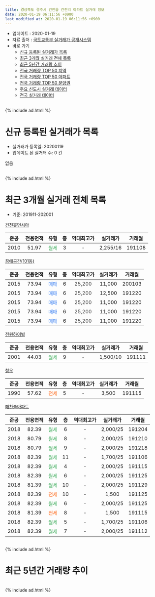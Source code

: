 ```yaml
---
title: 경상북도 경주시 건천읍 건천리 아파트 실거래 정보
date: 2020-01-19 06:11:56 +0900
last_modified_at: 2020-01-19 06:11:56 +0900
---
```


* 업데이트 : 2020-01-19
* 자료 출처 : [국토교통부 실거래가 공개시스템](http://rt.molit.go.kr)
* 바로 가기
    * [신규 등록된 실거래가 목록](#신규-등록된-실거래가-목록)
    * [최근 3개월 실거래 전체 목록](#최근-3개월-실거래-전체-목록)
    * [최근 5년간 거래량 추이](#최근-5년간-거래량-추이)
    * [전국 거래량 TOP 50 지역](https://apt-info.github.io/apt-trade-info/최근-3개월-전국에서-가장-거래가-많이-발생한-지역)
    * [전국 거래량 TOP 50 아파트](https://apt-info.github.io/apt-trade-info/최근-3개월-전국에서-가장-거래가-많이-발생한-아파트)
    * [전국 거래량 TOP 50 분양권](https://apt-info.github.io/apt-trade-info/최근-3개월-전국에서-가장-거래가-많이-발생한-분양권)
    * [주요 신도시 실거래 데이터](https://apt-info.github.io/apt-trade-info/주요-신도시)
    * [전국 실거래 데이터](https://apt-info.github.io/apt-trade-info/전국)
<br>
{% include ad.html %}
<br>

# 신규 등록된 실거래가 목록
* 실거래가 등록일: 20200119
* 업데이트 된 실거래 수: 0 건

없음

<br>
{% include ad.html %}
<br>

# 최근 3개월 실거래 전체 목록
* 기준: 201911-202001


[건천휴먼시아](https://search.naver.com/search.naver?query=%EA%B2%BD%EC%83%81%EB%B6%81%EB%8F%84+%EA%B2%BD%EC%A3%BC%EC%8B%9C+%EA%B1%B4%EC%B2%9C%EC%9D%8D+%EA%B1%B4%EC%B2%9C%EB%A6%AC+%EA%B1%B4%EC%B2%9C%ED%9C%B4%EB%A8%BC%EC%8B%9C%EC%95%84)

|준공|전용면적|유형|층|역대최고가|실거래가|거래월|
|:---:|:---:|:---:|:---:|:---:|:---:|:---:|
|2010|51.97|<span style="color:#34a853">월세</span>|3|<span style="color:#444444">-</span>|2,255/16|191108|

[꿈애공간(101동)](https://search.naver.com/search.naver?query=%EA%B2%BD%EC%83%81%EB%B6%81%EB%8F%84+%EA%B2%BD%EC%A3%BC%EC%8B%9C+%EA%B1%B4%EC%B2%9C%EC%9D%8D+%EA%B1%B4%EC%B2%9C%EB%A6%AC+%EA%BF%88%EC%95%A0%EA%B3%B5%EA%B0%84%28101%EB%8F%99%29)

|준공|전용면적|유형|층|역대최고가|실거래가|거래월|
|:---:|:---:|:---:|:---:|:---:|:---:|:---:|
|2015|73.94|<span style="color:#4285f3">매매</span>|6|<span style="color:#444444">25,200</span>|11,000|200103|
|2015|73.94|<span style="color:#4285f3">매매</span>|6|<span style="color:#444444">25,200</span>|12,500|191220|
|2015|73.94|<span style="color:#4285f3">매매</span>|6|<span style="color:#444444">25,200</span>|11,000|191220|
|2015|73.94|<span style="color:#4285f3">매매</span>|6|<span style="color:#444444">25,200</span>|11,000|191220|
|2015|73.94|<span style="color:#4285f3">매매</span>|6|<span style="color:#444444">25,200</span>|11,000|191220|

[전원하이빌](https://search.naver.com/search.naver?query=%EA%B2%BD%EC%83%81%EB%B6%81%EB%8F%84+%EA%B2%BD%EC%A3%BC%EC%8B%9C+%EA%B1%B4%EC%B2%9C%EC%9D%8D+%EA%B1%B4%EC%B2%9C%EB%A6%AC+%EC%A0%84%EC%9B%90%ED%95%98%EC%9D%B4%EB%B9%8C)

|준공|전용면적|유형|층|역대최고가|실거래가|거래월|
|:---:|:---:|:---:|:---:|:---:|:---:|:---:|
|2001|44.03|<span style="color:#34a853">월세</span>|9|<span style="color:#444444">-</span>|1,500/10|191111|

[청우](https://search.naver.com/search.naver?query=%EA%B2%BD%EC%83%81%EB%B6%81%EB%8F%84+%EA%B2%BD%EC%A3%BC%EC%8B%9C+%EA%B1%B4%EC%B2%9C%EC%9D%8D+%EA%B1%B4%EC%B2%9C%EB%A6%AC+%EC%B2%AD%EC%9A%B0)

|준공|전용면적|유형|층|역대최고가|실거래가|거래월|
|:---:|:---:|:---:|:---:|:---:|:---:|:---:|
|1990|57.62|<span style="color:#ff5a00">전세</span>|5|<span style="color:#444444">-</span>|3,500|191115|

[해찬솔아파트](https://search.naver.com/search.naver?query=%EA%B2%BD%EC%83%81%EB%B6%81%EB%8F%84+%EA%B2%BD%EC%A3%BC%EC%8B%9C+%EA%B1%B4%EC%B2%9C%EC%9D%8D+%EA%B1%B4%EC%B2%9C%EB%A6%AC+%ED%95%B4%EC%B0%AC%EC%86%94%EC%95%84%ED%8C%8C%ED%8A%B8)

|준공|전용면적|유형|층|역대최고가|실거래가|거래월|
|:---:|:---:|:---:|:---:|:---:|:---:|:---:|
|2018|82.39|<span style="color:#34a853">월세</span>|6|<span style="color:#444444">-</span>|2,000/25|191204|
|2018|80.79|<span style="color:#34a853">월세</span>|8|<span style="color:#444444">-</span>|2,000/25|191210|
|2018|80.79|<span style="color:#34a853">월세</span>|9|<span style="color:#444444">-</span>|2,000/25|191218|
|2018|82.39|<span style="color:#34a853">월세</span>|11|<span style="color:#444444">-</span>|1,700/25|191106|
|2018|82.39|<span style="color:#34a853">월세</span>|4|<span style="color:#444444">-</span>|2,000/25|191115|
|2018|82.39|<span style="color:#34a853">월세</span>|6|<span style="color:#444444">-</span>|2,000/25|191125|
|2018|81.39|<span style="color:#34a853">월세</span>|10|<span style="color:#444444">-</span>|2,000/25|191129|
|2018|82.39|<span style="color:#ff5a00">전세</span>|10|<span style="color:#444444">-</span>|1,500|191125|
|2018|82.39|<span style="color:#34a853">월세</span>|6|<span style="color:#444444">-</span>|2,000/25|191125|
|2018|81.39|<span style="color:#ff5a00">전세</span>|8|<span style="color:#444444">-</span>|1,500|191115|
|2018|82.39|<span style="color:#34a853">월세</span>|5|<span style="color:#444444">-</span>|1,700/25|191106|
|2018|82.39|<span style="color:#34a853">월세</span>|7|<span style="color:#444444">-</span>|2,000/25|191112|


<br>
{% include ad.html %}
<br>

# 최근 5년간 거래량 추이


<div style="width:100%;">
    <canvas id="deal_progress" height="200"></canvas>
</div>

<script>
new Chart(document.getElementById("deal_progress"), {
    type: 'line',
    data: {
        labels: ['201501','201502','201503','201504','201505','201506','201507','201508','201509','201510','201511','201512','201601','201602','201603','201604','201605','201606','201607','201608','201609','201610','201611','201612','201701','201702','201703','201704','201705','201706','201707','201708','201709','201710','201711','201712','201801','201802','201803','201804','201805','201806','201807','201808','201809','201810','201811','201812','201901','201902','201903','201904','201905','201906','201907','201908','201909','201910','201911','201912','202001'],
        datasets: [{
            label: '매매',
            pointRadius: 1,
            data: [1, 0, 3, 1, 3, 4, 0, 5, 2, 3, 2, 2, 0, 0, 1, 4, 1, 3, 5, 6, 3, 6, 0, 4, 4, 3, 3, 3, 2, 1, 5, 2, 2, 3, 2, 4, 1, 1, 3, 1, 3, 2, 0, 0, 2, 2, 1, 1, 2, 0, 0, 1, 3, 1, 1, 0, 0, 0, 0, 4, 1],
            borderColor: "rgba(255, 201, 14, 1)",
            backgroundColor: "rgba(255, 201, 14, 0.5)",
            fill: false,
            lineTension: 0
        },{
            label: '전월세',
            pointRadius: 1,
            data: [0, 1, 1, 1, 1, 3, 2, 3, 3, 1, 0, 1, 1, 1, 1, 0, 0, 1, 0, 0, 3, 8, 2, 0, 2, 2, 0, 0, 3, 2, 2, 0, 4, 0, 3, 2, 0, 2, 2, 2, 2, 3, 7, 0, 0, 5, 3, 2, 1, 1, 1, 1, 3, 6, 9, 5, 4, 5, 12, 3, 0],
            borderColor: "rgba(0, 141, 185, 1)",
            backgroundColor: "rgba(0, 141, 185, 0.5)",
            fill: false,
            lineTension: 0
        }
        ]
    },
    options: {
        responsive: true,
        title: {
            display: false
        },
        tooltips: {
            mode: 'index',
            intersect: false
        },
        hover: {
            mode: 'nearest',
            intersect: true
        },
        scales: {
            xAxes: [{
                display: true,
                scaleLabel: {
                    display: true,
                    labelString: '년/월'
                }
            }],
            yAxes: [{
                display: true,
                ticks: {
                    suggestedMin: 0,
                },
                scaleLabel: {
                    display: true,
                    labelString: '실거래 수'
                }
            }]
        }
    }
});

</script>


<br>
{% include ad.html %}
<br>

